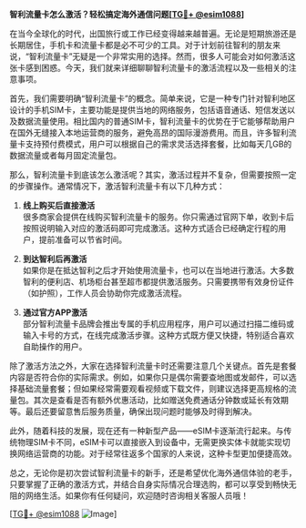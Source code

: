 **智利流量卡怎么激活？轻松搞定海外通信问题[[TG💪+ @esim1088](https://t.me/s/esim1088)]**

在当今全球化的时代，出国旅行或工作已经变得越来越普遍。无论是短期旅游还是长期居住，手机卡和流量卡都是必不可少的工具。对于计划前往智利的朋友来说，“智利流量卡”无疑是一个非常实用的选择。然而，很多人可能会对如何激活这张卡感到困惑。今天，我们就来详细聊聊智利流量卡的激活流程以及一些相关的注意事项。

首先，我们需要明确“智利流量卡”的概念。简单来说，它是一种专门针对智利地区设计的手机SIM卡，主要功能是提供当地的网络服务，包括语音通话、短信发送以及数据流量使用。相比国内的普通SIM卡，智利流量卡的优势在于它能够帮助用户在国外无缝接入本地运营商的服务，避免高昂的国际漫游费用。而且，许多智利流量卡支持预付费模式，用户可以根据自己的需求灵活选择套餐，比如每天几GB的数据流量或者每月固定流量包。

那么，智利流量卡到底该怎么激活呢？其实，激活过程并不复杂，但需要按照一定的步骤操作。通常情况下，激活智利流量卡有以下几种方式：

1. **线上购买后直接激活**  
   很多商家会提供在线购买智利流量卡的服务。你只需通过官网下单，收到卡后按照说明输入对应的激活码即可完成激活。这种方式适合已经确定行程的用户，提前准备可以节省时间。

2. **到达智利后再激活**  
   如果你是在抵达智利之后才开始使用流量卡，也可以在当地进行激活。大多数智利的便利店、机场柜台甚至超市都提供激活服务。只需要携带有效身份证件（如护照），工作人员会协助你完成激活流程。

3. **通过官方APP激活**  
   部分智利流量卡品牌会推出专属的手机应用程序，用户可以通过扫描二维码或输入卡号的方式，在线完成激活步骤。这种方式既方便又快捷，特别适合喜欢自助操作的用户。

除了激活方法之外，大家在选择智利流量卡时还需要注意几个关键点。首先是套餐内容是否符合你的实际需求。例如，如果你只是偶尔需要查地图或发邮件，可以选择基础流量套餐；但如果经常需要观看视频或下载文件，则建议选择更高规格的流量包。其次是查看是否有额外优惠活动，比如赠送免费通话分钟数或延长有效期等。最后还要留意售后服务质量，确保出现问题时能够及时得到解决。

此外，随着科技的发展，现在还有一种新型产品——eSIM卡逐渐流行起来。与传统物理SIM卡不同，eSIM卡可以直接嵌入到设备中，无需更换实体卡就能实现切换网络运营商的功能。对于经常往返多个国家的人来说，这种卡型更加便捷高效。

总之，无论你是初次尝试智利流量卡的新手，还是希望优化海外通信体验的老手，只要掌握了正确的激活方式，并结合自身实际情况合理选购，都可以享受到畅快无阻的网络生活。如果你有任何疑问，欢迎随时咨询相关客服人员哦！

[[TG💪+ @esim1088](https://t.me/s/esim1088) ![Image](https://i.postimg.cc/4NQfJmqS/Snipaste-2025-05-13-00-14-12.png)]
